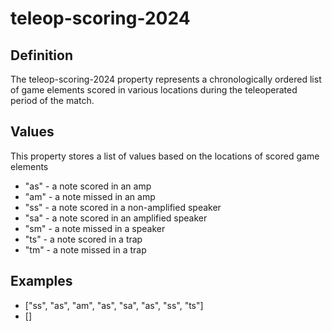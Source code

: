 # teleop-scoring-2024

## Definition
The teleop-scoring-2024 property represents a chronologically ordered list of game elements scored in various locations during the teleoperated period of the match.

## Values
This property stores a list of values based on the locations of scored game elements
- "as" - a note scored in an amp
- "am" - a note missed in an amp
- "ss" - a note scored in a non-amplified speaker
- "sa" - a note scored in an amplified speaker
- "sm" - a note missed in a speaker
- "ts" - a note scored in a trap
- "tm" - a note missed in a trap

## Examples
- ["ss", "as", "am", "as", "sa", "as", "ss", "ts"]
- []